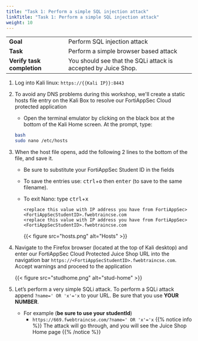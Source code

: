 ```yaml
---
title: "Task 1: Perform a simple SQL injection attack"
linkTitle: "Task 1: Perform a simple SQL injection attack"
weight: 10
---
```



|                            |    |  
|----------------------------| ----
| **Goal**                   | Perform SQL injection attack
| **Task**                   | Perform a simple browser based attack
| **Verify task completion** | You should see that the SQLi attack is accepted by Juice Shop.


1. Log into Kali linux: ```https://{{Kali IP}}:8443```

2. To avoid any DNS problems during this workshop, we'll create a static hosts file entry on the Kali Box to resolve our FortiAppSec Cloud protected application
   - Open the terminal emulator by clicking on the black box at the bottom of the Kali Home screen. At the prompt, type:

    ```sh
    bash
    sudo nano /etc/hosts
    ```

3. When the host file opens, add the following 2 lines to the bottom of the file, and save it.
    - Be sure to substitute your FortiAppSec Student ID in the fields   
    - To save the entries use: <kbd>ctrl</kbd>+<kbd>o</kbd> then  <kbd>enter</kbd> (to save to the same filename). 
    - To exit Nano: type <kbd>ctrl</kbd>+<kbd>x</kbd>

       ```
       <replace this value with IP address you have from FortiAppSec>    <FortiAppSecStudentID>.fwebtraincse.com
       <replace this value with IP address you have from FortiAppSec>   <FortiAppSecStudentID>.fwebtraincse.com
      ```    
      {{< figure src="hosts.png" alt="Hosts" >}}
 
4. Navigate to the Firefox browser (located at the top of Kali desktop) and enter our FortiAppSec Cloud Protected Juice Shop URL into the navigation bar ```https://<FortiAppSecStudentID>.fwebtraincse.com```.  Accept warnings and proceed to the application

    {{< figure src="studhome.png" alt="stud-home" >}}

5. Let’s perform a very simple SQLi attack. To perform a SQLi attack append ```?name=' OR 'x'='x``` to your URL.  Be sure that you use **YOUR NUMBER**.

   - For example (**be sure to use your studentId**)
     - ```https://669.fwebtraincse.com/?name=' OR 'x'='x```
    {{% notice info %}}
    The attack will go through, and you will see the Juice Shop Home page
    {{% /notice %}}

